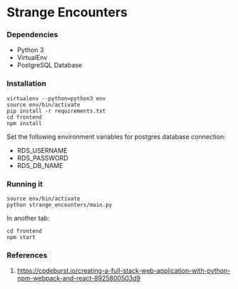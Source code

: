 # Strange Encounters

### Dependencies
- Python 3
- VirtualEnv
- PostgreSQL Database

### Installation
```
virtualenv --python=python3 env
source env/bin/activate
pip install -r requirements.txt
cd frontend
npm install
```

Set the following environment variables for postgres database connection:
- RDS_USERNAME
- RDS_PASSWORD
- RDS_DB_NAME

### Running it
```
source env/bin/activate
python strange_encounters/main.py
```

In another tab:
```
cd frontend
npm start
```

### References

1. https://codeburst.io/creating-a-full-stack-web-application-with-python-npm-webpack-and-react-8925800503d9
